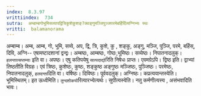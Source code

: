 ```yaml
---
index:  8.3.97
vrittiindex:  734
sutra:  अम्बाम्बगोभूमिसव्यापद्वित्रिकुशेकुशङ्?क्वङ्गुमञ्जिपुञ्जपरमेबर्हिर्दिव्यग्निभ्यः स्थः
vritti:  balamanorama 
---
```


अम्बाम्ब। अम्ब, आम्ब, गो, भूमि, सव्ये, अप, द्वि, त्रि, कुशे, कु , शङ्कु, अङ्गु, मञ्जि, पुञ्जि, परमे, बर्हिस्, दिवि, अग्नि-- एषामष्टादशानां द्वन्द्वः। अम्बष्ठः, आम्बष्ठः, गोष्ठः,भूमिष्ठः। सव्येष्ठः। निपातनादलुक्। `हलन्तात्सप्तम्याः` इति वा। अपष्ठः। एषु कतिपयेषु `सात्पदाद्यो`रिति निषेधः प्राप्तः। एवमग्रेऽपि। द्विष्ठ इति। द्वाभ्यां तिष्ठतीति विग्रहः। एवं त्रिष्ठः, कुशेष्ठः, कुष्ठः, शङ्कुष्ठ अङ्गुष्ठः मञ्जिष्ठः, पुञ्जिष्ठः। परमेष्ठः, निपातनादलुक्, `हलदन्ता`दिति वा। वर्षिष्ठः। दिविष्ठः। पूर्ववदलुक्। अग्निष्ठः। कप्रत्ययान्तस्येति। भूमिस्थितम्। इत ऊर्ध्वमिति। `तुन्दशोकयो`रित्यारभ्येत्यर्थः। सुपीत्यस्येति। नतु कर्मणीत्यस्य , असंभवादिति भावः। 


